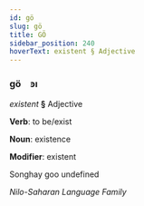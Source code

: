 ```yaml
---
id: gö
slug: gö
title: GÖ
sidebar_position: 240
hoverText: existent § Adjective
---
```


### gö&emsp;<span kind="abugida">ꜿı</span>

*existent* **§** Adjective

**Verb**: to be/exist

**Noun**: existence

**Modifier**: existent

Songhay goo undefined

*Nilo-Saharan Language Family*